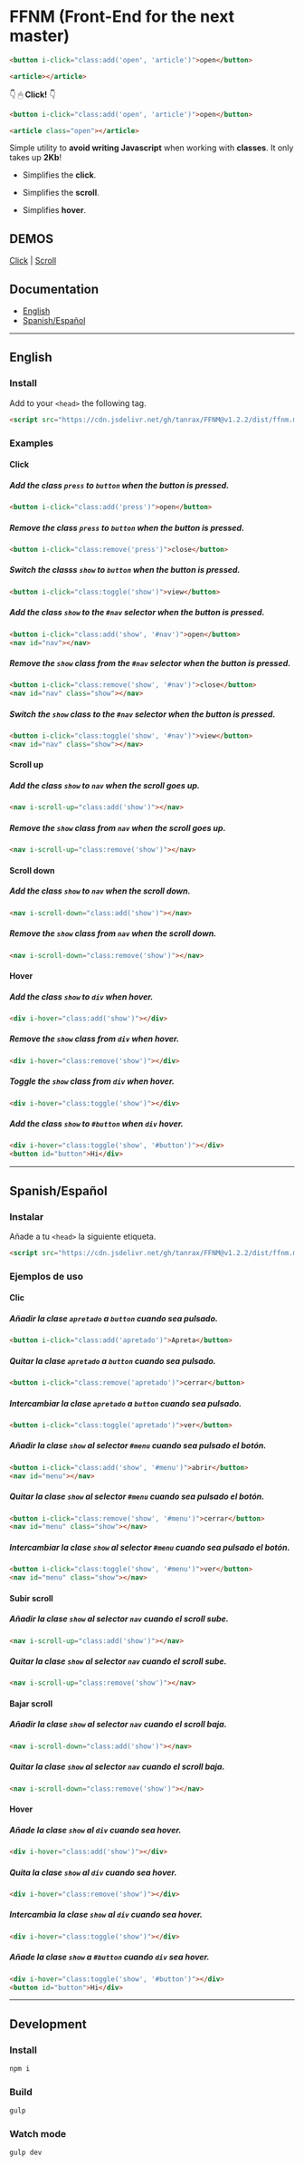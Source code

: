 # FFNM (Front-End for the next master)

``` html
<button i-click="class:add('open', 'article')">open</button>

<article></article>
```
👇 🖱 **Click!** 👇
``` html
<button i-click="class:add('open', 'article')">open</button>

<article class="open"></article>
```

Simple utility to **avoid writing Javascript** when working with **classes**. It only takes up **2Kb**!

- Simplifies the **click**.

- Simplifies the **scroll**.

- Simplifies **hover**.

## DEMOS

[Click](https://codepen.io/androsfenollosa/pen/dyGdRVE) | [Scroll](https://codepen.io/androsfenollosa/pen/xxZQxNV)

## Documentation

- [English](#user-content-english)
- [Spanish/Español](#user-content-spanishespañol)

---

## English

### Install

Add to your `<head>` the following tag.

```html
<script src="https://cdn.jsdelivr.net/gh/tanrax/FFNM@v1.2.2/dist/ffnm.min.js"></script>
```

### Examples

#### Click

##### Add the class `press` to `button` when the button is pressed.

```html
<button i-click="class:add('press')">open</button>
```

##### Remove the class `press` to `button` when the button is pressed.

```html
<button i-click="class:remove('press')">close</button>
```

##### Switch the classs `show` to `button` when the button is pressed.

```html
<button i-click="class:toggle('show')">view</button>
```

##### Add the class `show` to the `#nav` selector when the button is pressed.

```html
<button i-click="class:add('show', '#nav')">open</button>
<nav id="nav"></nav>
```

##### Remove the `show` class from the `#nav` selector when the button is pressed.

```html
<button i-click="class:remove('show', '#nav')">close</button>
<nav id="nav" class="show"></nav>
```

##### Switch the `show` class to the `#nav` selector when the button is pressed.

```html
<button i-click="class:toggle('show', '#nav')">view</button>
<nav id="nav" class="show"></nav>
```

#### Scroll up

##### Add the class `show` to `nav` when the scroll goes up.

```html
<nav i-scroll-up="class:add('show')"></nav>
```

##### Remove the `show` class from `nav` when the scroll goes up.

```html
<nav i-scroll-up="class:remove('show')"></nav>
```

#### Scroll down

##### Add the class `show` to `nav` when the scroll down.

```html
<nav i-scroll-down="class:add('show')"></nav>
```

##### Remove the `show` class from `nav` when the scroll down.

```html
<nav i-scroll-down="class:remove('show')"></nav>
```

#### Hover

##### Add the class `show` to `div` when hover.

```html
<div i-hover="class:add('show')"></div>
```

##### Remove the `show` class from `div` when hover.

```html
<div i-hover="class:remove('show')"></div>
```

##### Toggle the `show` class from `div` when hover.

```html
<div i-hover="class:toggle('show')"></div>
```

##### Add the class `show` to `#button` when `div` hover.

```html
<div i-hover="class:toggle('show', '#button')"></div>
<button id="button">Hi</div>
```


---

## Spanish/Español

### Instalar

Añade a tu `<head>` la siguiente etiqueta.

```html
<script src="https://cdn.jsdelivr.net/gh/tanrax/FFNM@v1.2.2/dist/ffnm.min.js"></script>
```

### Ejemplos de uso

#### Clic

##### Añadir la clase `apretado` a `button` cuando sea pulsado.

```html
<button i-click="class:add('apretado')">Apreta</button>
```

##### Quitar la clase `apretado` a `button` cuando sea pulsado.

```html
<button i-click="class:remove('apretado')">cerrar</button>
```

##### Intercambiar la clase `apretado` a `button` cuando sea pulsado.

```html
<button i-click="class:toggle('apretado')">ver</button>
```

##### Añadir la clase `show` al selector `#menu` cuando sea pulsado el botón.

```html
<button i-click="class:add('show', '#menu')">abrir</button>
<nav id="menu"></nav>
```

##### Quitar la clase `show` al selector `#menu` cuando sea pulsado el botón.

```html
<button i-click="class:remove('show', '#menu')">cerrar</button>
<nav id="menu" class="show"></nav>
```

##### Intercambiar la clase `show` al selector `#menu` cuando sea pulsado el botón.

```html
<button i-click="class:toggle('show', '#menu')">ver</button>
<nav id="menu" class="show"></nav>
```

#### Subir scroll

##### Añadir la clase `show` al selector `nav` cuando el scroll sube.

```html
<nav i-scroll-up="class:add('show')"></nav>
```

##### Quitar la clase `show` al selector `nav` cuando el scroll sube.

```html
<nav i-scroll-up="class:remove('show')"></nav>
```

#### Bajar scroll

##### Añadir la clase `show` al selector `nav` cuando el scroll baja.

```html
<nav i-scroll-down="class:add('show')"></nav>
```

##### Quitar la clase `show` al selector `nav` cuando el scroll baja.

```html
<nav i-scroll-down="class:remove('show')"></nav>
```

#### Hover

##### Añade la clase `show` al `div` cuando sea hover.

```html
<div i-hover="class:add('show')"></div>
```

##### Quita la clase `show` al `div` cuando sea hover.

```html
<div i-hover="class:remove('show')"></div>
```

##### Intercambia la clase `show` al `div` cuando sea hover.

```html
<div i-hover="class:toggle('show')"></div>
```

##### Añade la clase `show` a `#button` cuando `div` sea hover.

```html
<div i-hover="class:toggle('show', '#button')"></div>
<button id="button">Hi</div>
```

---

## Development

### Install

```javascript
npm i
```

### Build

```javascript
gulp
```

### Watch mode

```javascript
gulp dev
```
